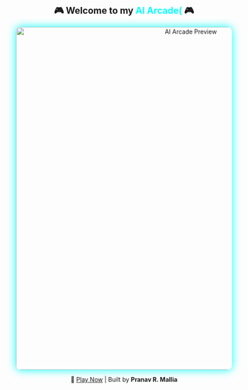 <h2 align="center">🎮 Welcome to my <span style="color:#00ffff;">AI Arcade(</span> 🎮</h2>

<p align="center">
  <a href="https://main-page-hazel.vercel.app/">
    <img src="https://main-page-hazel.vercel.app/preview.png" alt="AI Arcade Preview" width="800" style="border-radius: 10px; box-shadow: 0 0 20px #00ffff;">
  </a>
</p>

<p align="center">
  🚀 <a href="https://main-page-hazel.vercel.app/">Play Now</a> | Built by <strong>Pranav R. Mallia</strong>
</p>
